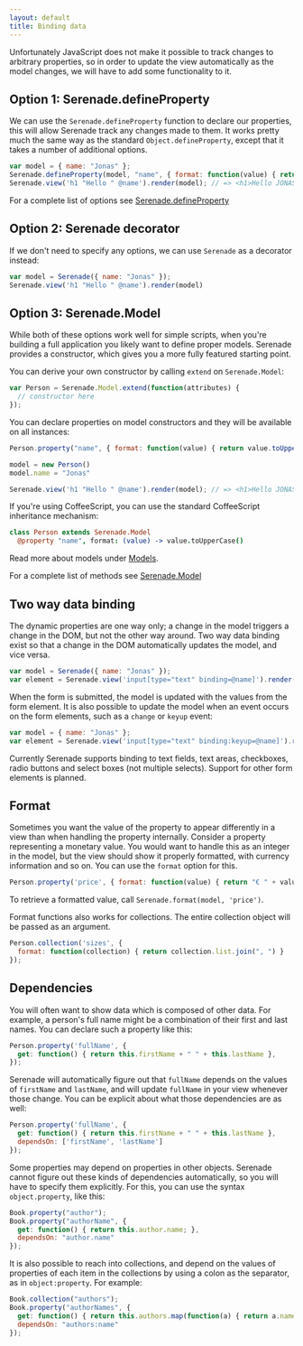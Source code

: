 ```yaml
---
layout: default
title: Binding data
---
```


Unfortunately JavaScript does not make it possible to track changes to
arbitrary properties, so in order to update the view automatically as the model
changes, we will have to add some functionality to it.

## Option 1: Serenade.defineProperty

We can use the `Serenade.defineProperty` function to declare our properties,
this will allow Serenade track any changes made to them. It works pretty much
the same way as the standard `Object.defineProperty`, except that it takes a
number of additional options.

``` javascript
var model = { name: "Jonas" };
Serenade.defineProperty(model, "name", { format: function(value) { return value.toUpperCase() }});
Serenade.view('h1 "Hello " @name').render(model); // => <h1>Hello JONAS</h1>
```

For a complete list of options see [Serenade.defineProperty](/reference/define_property.html)

## Option 2: Serenade decorator

If we don't need to specify any options, we can use `Serenade` as a decorator
instead:

``` javascript
var model = Serenade({ name: "Jonas" });
Serenade.view('h1 "Hello " @name').render(model)
```

## Option 3: Serenade.Model

While both of these options work well for simple scripts, when you're building
a full application you likely want to define proper models. Serenade provides a
constructor, which gives you a more fully featured starting point.

You can derive your own constructor by calling `extend` on `Serenade.Model`:

``` javascript
var Person = Serenade.Model.extend(function(attributes) {
  // constructor here
});
```

You can declare properties on model constructors and they will be available on
all instances:

``` javascript
Person.property("name", { format: function(value) { return value.toUpperCase() }});

model = new Person()
model.name = "Jonas"

Serenade.view('h1 "Hello " @name').render(model); // => <h1>Hello JONAS</h1>
```

If you're using CoffeeScript, you can use the standard CoffeeScript inheritance
mechanism:

``` coffeescript
class Person extends Serenade.Model
  @property "name", format: (value) -> value.toUpperCase()
```

Read more about models under [Models](models.html).

For a complete list of methods see [Serenade.Model](/reference/model.html)

## Two way data binding

The dynamic properties are one way only; a change in the model triggers a
change in the DOM, but not the other way around. Two way data binding exist so
that a change in the DOM automatically updates the model, and vice versa.

``` javascript
var model = Serenade({ name: "Jonas" });
var element = Serenade.view('input[type="text" binding=@name]').render(model);
```

When the form is submitted, the model is updated with the values from the form
element. It is also possible to update the model when an event occurs on the
form elements, such as a `change` or `keyup` event:

``` javascript
var model = { name: "Jonas" };
var element = Serenade.view('input[type="text" binding:keyup=@name]').render(model);
```

Currently Serenade supports binding to text fields, text areas, checkboxes,
radio buttons and select boxes (not multiple selects). Support for other form
elements is planned.

## Format

Sometimes you want the value of the property to appear differently in a view
than when handling the property internally. Consider a property representing a
monetary value. You would want to handle this as an integer in the model, but
the view should show it properly formatted, with currency information and so
on. You can use the `format` option for this.

``` javascript
Person.property('price', { format: function(value) { return "€ " + value } });
```

To retrieve a formatted value, call `Serenade.format(model, 'price')`.

Format functions also works for collections. The entire collection object will
be passed as an argument.

``` javascript
Person.collection('sizes', {
  format: function(collection) { return collection.list.join(", ") }
});
```

## Dependencies

You will often want to show data which is composed of other data. For example,
a person's full name might be a combination of their first and last names. You
can declare such a property like this:

``` javascript
Person.property('fullName', {
  get: function() { return this.firstName + " " + this.lastName },
});
```

Serenade will automatically figure out that `fullName` depends on the values of
`firstName` and `lastName`, and will update `fullName` in your view whenever
those change. You can be explicit about what those dependencies are as well:

``` javascript
Person.property('fullName', {
  get: function() { return this.firstName + " " + this.lastName },
  dependsOn: ['firstName', 'lastName']
});
```

Some properties may depend on properties in other objects. Serenade cannot
figure out these kinds of dependencies automatically, so you will have to
specify them explicitly. For this, you can use the syntax `object.property`,
like this:

``` javascript
Book.property("author");
Book.property("authorName", {
  get: function() { return this.author.name; },
  dependsOn: "author.name"
});
```

It is also possible to reach into collections, and depend on the values of
properties of each item in the collections by using a colon as the separator,
as in `object:property`. For example:

``` javascript
Book.collection("authors");
Book.property("authorNames", {
  get: function() { return this.authors.map(function(a) { return a.name }); },
  dependsOn: "authors:name"
});
```

